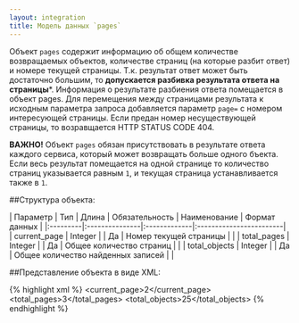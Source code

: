 ```yaml
---
layout: integration
title: Модель данных `pages`
---
```


Объект `pages` содержит информацию об общем количестве возвращаемых объектов, количестве страниц
(на которые разбит ответ) и номере текущей страницы. Т.к. результат ответ может быть достаточно большим,
то **допускается разбивка результата ответа на страницы***. Информация о результате разбиения ответа помещается в
объект pages. Для перемещения между страницами результата к исходным параметра запроса добавляется параметр
`page=` с номером интересующей страницы. Если предан номер несуществующей страницы, то возравщается
HTTP STATUS CODE 404.

**ВАЖНО!** Объект `pages` обязан присутствовать в результате ответа каждого сервиса, который может возвращать больше одного бъекта. Если весь результат
помещается на одной странице то количество страниц указывается равным `1`, и текущая страница устанавливается
также в `1`.

##Структура объекта:

| Параметр | Тип | Длина | Обязательность | Наименование | Формат данных |
|:---------|:---------------|:-------------|:------------------------|
| current_page | Integer | | Да | Номер текущей страницы | |
| total_pages | Integer | | Да | Общее количество страниц | |
| total_objects | Integer | | Да | Общее количество найденных записей  | |

##Представление объекта в виде XML:

{% highlight xml %}
<pages>
  <current_page>2</current_page>
  <total_pages>3</total_pages>
  <total_objects>25</total_objects>
</pages>
{% endhighlight %}
